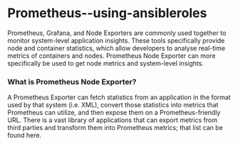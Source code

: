 # Prometheus--using-ansibleroles

Prometheus, Grafana, and Node Exporters are commonly used together to monitor system-level application insights. These tools specifically provide node and container statistics, which allow developers to analyse real-time metrics of containers and nodes. Prometheus Node Exporter can more specifically be used to get node metrics and system-level insights.

### What is Prometheus Node Exporter?

A Prometheus Exporter can fetch statistics from an application in the format used by that system (i.e. XML), convert those statistics into metrics that Prometheus can utilize, and then expose them on a Prometheus-friendly URL. There is a vast library of applications that can export metrics from third parties and transform them into  Prometheus metrics; that list can be found here.
